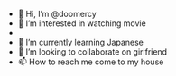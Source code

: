 - 👋 Hi, I’m @doomercy
- 👀 I’m interested in watching movie
- 
- 🌱 I’m currently learning Japanese
- 💞️ I’m looking to collaborate on girlfriend
- 📫 How to reach me come to my house

<!---
doomercy/doomercy is a ✨ special ✨ repository because its `README.md` (this file) appears on your GitHub profile.
You can click the Preview link to take a look at your changes.
--->
